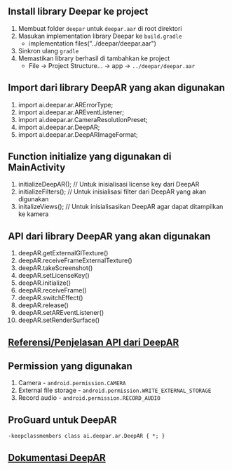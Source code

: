 ## Install library Deepar ke project

1. Membuat folder `deepar` untuk `deepar.aar` di root direktori
2. Masukan implementation library Deepar ke `build.gradle`
   - implementation files("../deepar/deepar.aar")
3. Sinkron ulang `gradle`
4. Memastikan library berhasil di tambahkan ke project
   - File -> Project Structure... -> app -> `../deepar/deepar.aar`

## Import dari library DeepAR yang akan digunakan

1. import ai.deepar.ar.ARErrorType; 
2. import ai.deepar.ar.AREventListener;
3. import ai.deepar.ar.CameraResolutionPreset;
4. import ai.deepar.ar.DeepAR;
5. import ai.deepar.ar.DeepARImageFormat;

## Function initialize yang digunakan di MainActivity

1. initializeDeepAR(); // Untuk inisialisasi license key dari DeepAR
2. initializeFilters(); // Untuk inisialisasi filter dari DeepAR yang akan digunakan
3. initalizeViews(); // Untuk inisialisasikan DeepAR agar dapat ditampilkan ke kamera

## API dari library DeepAR yang akan digunakan

1. deepAR.getExternalGlTexture()
2. deepAR.receiveFrameExternalTexture()
3. deepAR.takeScreenshot()
4. deepAR.setLicenseKey()
5. deepAR.initialize()
6. deepAR.receiveFrame()
7. deepAR.switchEffect()
8. deepAR.release()
9. deepAR.setAREventListener()
10. deepAR.setRenderSurface()

## [Referensi/Penjelasan API dari DeepAR](https://s3.eu-west-1.amazonaws.com/sdk.developer.deepar.ai/doc/android/index.html)

## Permission yang digunakan

1. Camera - `android.permission.CAMERA`
2. External file storage - `android.permission.WRITE_EXTERNAL_STORAGE`
3. Record audio - `android.permission.RECORD_AUDIO`

## ProGuard untuk DeepAR

`-keepclassmembers class ai.deepar.ar.DeepAR { *; }`

## [Dokumentasi DeepAR](https://docs.deepar.ai/deepar-sdk/deep-ar-sdk-for-android/getting-started/)


